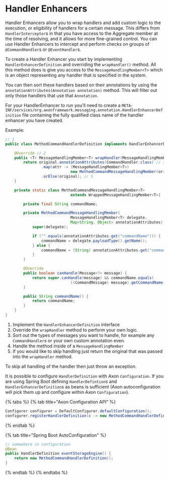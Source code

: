 # Handler Enhancers 

Handler Enhancers allow you to wrap handlers and add custom logic to the execution, or eligibility of handlers for a certain message. This differs from `HandlerInterceptor`s in that you have access to the Aggregate member at the time of resolving, and it allows for more fine-grained control. You can use Handler Enhancers to intercept and perform checks on groups of `@CommandHandler`s or `@EventHandler`s.

To create a Handler Enhancer you start by implementing `HandlerEnhancerDefinition` and overriding the `wrapHandler()` method. All this method does is give you access to the `MessageHandlingMember<T>` which is an object representing any handler that is specified in the system.

You can then sort these handlers based on their annotations by using the `annotationAttributes(Annotation annotation)` method. This will filter out only those handlers that use that `Annotation`.

For your HandlerEnhancer to run you'll need to create a `META-INF/services/org.axonframework.messaging.annotation.HandlerEnhancerDefinition` file containing the fully qualified class name of the handler enhancer you have created.

Example:

```java
// 1
public class MethodCommandHandlerDefinition implements HandlerEnhancerDefinition { 

    @Override // 2
    public <T> MessageHandlingMember<T> wrapHandler(MessageHandlingMember<T> original) {
        return original.annotationAttributes(CommandHandler.class) // 3
                .map(attr -> (MessageHandlingMember<T>) 
                             new MethodCommandMessageHandlingMember(original, attr))
                .orElse(original); // 5
    }

    private static class MethodCommandMessageHandlingMember<T> 
                             extends WrappedMessageHandlingMember<T>{

        private final String commandName;

        private MethodCommandMessageHandlingMember(
                             MessageHandlingMember<T> delegate,
                             Map<String, Object> annotationAttributes) {
            super(delegate);

            if ("".equals(annotationAttributes.get("commandName"))) {
                commandName = delegate.payloadType().getName();
            } else {
                commandName = (String) annotationAttributes.get("commandName");
            }
        }

        @Override
        public boolean canHandle(Message<?> message) {
            return super.canHandle(message) && commandName.equals(
                             ((CommandMessage) message).getCommandName()); // 4
        }

        public String commandName() {
            return commandName;
        }
    }
}
```

1. Implement the `HandlerEnhancerDefinition` interface
2. Override the `wrapHandler` method to perform your own logic.
3. Sort out the types of messages you want to handle, for example any `CommandHandler`s or your own custom annotation even.
4. Handle the method inside of a `MessageHandlingMember`
5. If you would like to skip handling just return the original that was passed into the `wrapHandler` method.

To skip all handling of the handler then just throw an exception.

It is possible to configure `HandlerDefinition` with Axon `Configuration`. If you are using Spring Boot defining `HandlerDefintion`s and `HandlerEnhancerDefinition`s as beans is sufficient \(Axon autoconfiguration will pick them up and configure within Axon `Configuration`\).

{% tabs %}
{% tab title="Axon Configuration API" %}
```java
Configurer configurer = DefaultConfigurer.defaultConfiguration();
configurer.registerHandlerDefinition(c -> new MethodCommandHandlerDefinition());
```
{% endtab %}

{% tab title="Spring Boot AutoConfiguration" %}
```java
// somewhere in configuration
@Bean
public HandlerDefinition eventStorageEngine() {
    return new MethodCommandHandlerDefinition(); 
}
```
{% endtab %}
{% endtabs %}